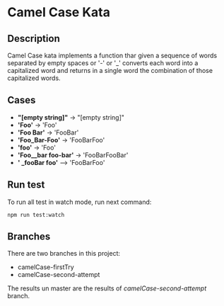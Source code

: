 # Camel Case Kata


## Description
Camel Case kata implements a function thar given a sequence of words separated
by empty spaces or '-' or '_' converts each word into a capitalized word and
returns in a single word the combination of those capitalized words.


## Cases

- **"[empty string]"** -> "[empty string]"  
- **'Foo'** -> 'Foo'
- **'Foo Bar'** -> 'FooBar'
- **'Foo_Bar-Foo'** -> 'FooBarFoo'
- **'foo'** -> 'Foo'
- **'Foo__bar foo-bar'** -> 'FooBarFooBar'
- **'   _fooBar foo'** --> 'FooBarFoo'

## Run test
To run all test in watch mode, run next command:

`
npm run test:watch
`

## Branches
There are two branches in this project:
- camelCase-firstTry
- camelCase-second-attempt
  
The results un master are the results of *camelCase-second-attempt* branch.



